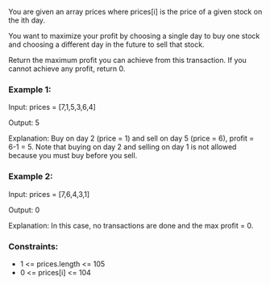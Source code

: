 You are given an array prices where prices[i] is the price of a given stock on the ith day.

You want to maximize your profit by choosing a single day to buy one stock and choosing a different day in the future to sell that stock.

Return the maximum profit you can achieve from this transaction. If you cannot achieve any profit, return 0.

### Example 1:

Input: prices = [7,1,5,3,6,4]

Output: 5

Explanation: Buy on day 2 (price = 1) and sell on day 5 (price = 6), profit = 6-1 = 5.
Note that buying on day 2 and selling on day 1 is not allowed because you must buy before you sell.

### Example 2:

Input: prices = [7,6,4,3,1]

Output: 0

Explanation: In this case, no transactions are done and the max profit = 0.

### Constraints:

-   1 <= prices.length <= 105
-   0 <= prices[i] <= 104
